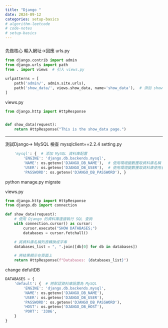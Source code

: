 ```yaml
---
title: "Django "
date: 2024-09-12
categories: setup-basics
# algorithm-leetcode
# code-notes
# setup-basics
---
```

<!-- 大綱引言 -->
#####

<!-- 正文 -->

先做核心 輸入網址->回應 
urls.py
```python
from django.contrib import admin
from django.urls import path
from . import views  # 引入 views.py

urlpatterns = [
    path('admin/', admin.site.urls),
    path('show_data/', views.show_data, name='show_data'),  # 添加 show_data 路徑
]
```
views.py
```python
from django.http import HttpResponse


def show_data(request):
    return HttpResponse("This is the show_data page.")
```

---

測試Django-> MySQL
檢查 mysqlclient==2.2.4 
setting.py
```python
    'mysql': {  # 添加 MySQL 資料庫配置
        'ENGINE': 'django.db.backends.mysql',
        'NAME': os.getenv('DJANGO_DB_NAME'),  # 使用環境變數獲取資料庫名稱
        'USER': os.getenv('DJANGO_DB_USER'),  # 使用環境變數獲取資料庫使用者
        'PASSWORD': os.getenv('DJANGO_DB_PASSWORD'), }
```

python manage.py migrate

views.py
```python
from django.http import HttpResponse
from django.db import connection

def show_data(request):
    # 使用 Django 的資料庫連接執行 SQL 查詢
    with connection.cursor() as cursor:
        cursor.execute("SHOW DATABASES;")
        databases = cursor.fetchall()

    # 將資料庫名稱列表轉換成字串
    databases_list = ", ".join([db[0] for db in databases])

    # 將結果顯示在頁面上
    return HttpResponse(f"Databases: {databases_list}")
```

change defultDB

```python
DATABASES = {
    'default': {  # 將默認資料庫設置為 MySQL
        'ENGINE': 'django.db.backends.mysql',
        'NAME': os.getenv('DJANGO_DB_NAME'),
        'USER': os.getenv('DJANGO_DB_USER'),
        'PASSWORD': os.getenv('DJANGO_DB_PASSWORD'),
        'HOST': os.getenv('DJANGO_DB_HOST'),
        'PORT': '3306',
    }
}
```



